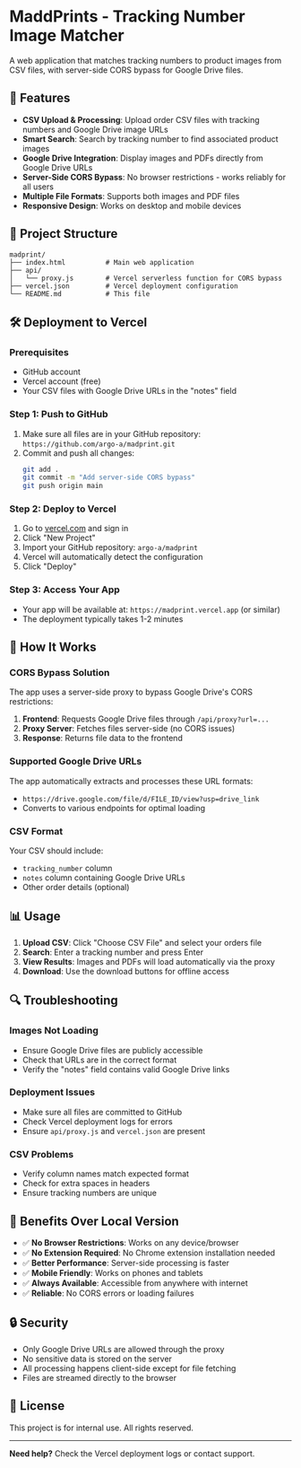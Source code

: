 # MaddPrints - Tracking Number Image Matcher

A web application that matches tracking numbers to product images from CSV files, with server-side CORS bypass for Google Drive files.

## 🚀 Features

- **CSV Upload & Processing**: Upload order CSV files with tracking numbers and Google Drive image URLs
- **Smart Search**: Search by tracking number to find associated product images
- **Google Drive Integration**: Display images and PDFs directly from Google Drive URLs
- **Server-Side CORS Bypass**: No browser restrictions - works reliably for all users
- **Multiple File Formats**: Supports both images and PDF files
- **Responsive Design**: Works on desktop and mobile devices

## 📁 Project Structure

```
madprint/
├── index.html          # Main web application
├── api/
│   └── proxy.js        # Vercel serverless function for CORS bypass
├── vercel.json         # Vercel deployment configuration
└── README.md           # This file
```

## 🛠️ Deployment to Vercel

### Prerequisites
- GitHub account
- Vercel account (free)
- Your CSV files with Google Drive URLs in the "notes" field

### Step 1: Push to GitHub
1. Make sure all files are in your GitHub repository: `https://github.com/argo-a/madprint.git`
2. Commit and push all changes:
   ```bash
   git add .
   git commit -m "Add server-side CORS bypass"
   git push origin main
   ```

### Step 2: Deploy to Vercel
1. Go to [vercel.com](https://vercel.com) and sign in
2. Click "New Project"
3. Import your GitHub repository: `argo-a/madprint`
4. Vercel will automatically detect the configuration
5. Click "Deploy"

### Step 3: Access Your App
- Your app will be available at: `https://madprint.vercel.app` (or similar)
- The deployment typically takes 1-2 minutes

## 🔧 How It Works

### CORS Bypass Solution
The app uses a server-side proxy to bypass Google Drive's CORS restrictions:

1. **Frontend**: Requests Google Drive files through `/api/proxy?url=...`
2. **Proxy Server**: Fetches files server-side (no CORS issues)
3. **Response**: Returns file data to the frontend

### Supported Google Drive URLs
The app automatically extracts and processes these URL formats:
- `https://drive.google.com/file/d/FILE_ID/view?usp=drive_link`
- Converts to various endpoints for optimal loading

### CSV Format
Your CSV should include:
- `tracking_number` column
- `notes` column containing Google Drive URLs
- Other order details (optional)

## 📊 Usage

1. **Upload CSV**: Click "Choose CSV File" and select your orders file
2. **Search**: Enter a tracking number and press Enter
3. **View Results**: Images and PDFs will load automatically via the proxy
4. **Download**: Use the download buttons for offline access

## 🔍 Troubleshooting

### Images Not Loading
- Ensure Google Drive files are publicly accessible
- Check that URLs are in the correct format
- Verify the "notes" field contains valid Google Drive links

### Deployment Issues
- Make sure all files are committed to GitHub
- Check Vercel deployment logs for errors
- Ensure `api/proxy.js` and `vercel.json` are present

### CSV Problems
- Verify column names match expected format
- Check for extra spaces in headers
- Ensure tracking numbers are unique

## 🎯 Benefits Over Local Version

- ✅ **No Browser Restrictions**: Works on any device/browser
- ✅ **No Extension Required**: No Chrome extension installation needed
- ✅ **Better Performance**: Server-side processing is faster
- ✅ **Mobile Friendly**: Works on phones and tablets
- ✅ **Always Available**: Accessible from anywhere with internet
- ✅ **Reliable**: No CORS errors or loading failures

## 🔒 Security

- Only Google Drive URLs are allowed through the proxy
- No sensitive data is stored on the server
- All processing happens client-side except for file fetching
- Files are streamed directly to the browser

## 📝 License

This project is for internal use. All rights reserved.

---

**Need help?** Check the Vercel deployment logs or contact support.
